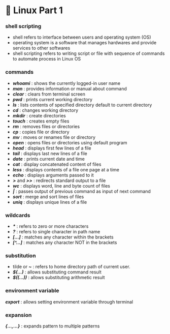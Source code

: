 # 🐥 Linux Part 1

### shell scripting

- shell refers to interface between users and operating system (OS)
- operating system is a software that manages hardwares and provide services to other softwares
- shell scripting refers to writing script or file with sequence of commands to automate process in Linux OS

### commands

- ***whoami*** : shows the currently logged-in user name
- ***man*** : provides information or manual about command
- ***clear*** : clears from terminal screen
- ***pwd*** : prints current working directory
- ***ls*** : lists contents of specified directory default to current directory
- ***cd*** : changes working directory
- ***mkdir*** : create directories
- ***touch*** : creates empty files
- ***rm*** : removes files or directories
- ***cp*** : copies file or directory
- ***mv*** : moves or renames file or directory
- ***open*** : opens files or directories using default program
- ***head*** : displays first few lines of a file
- ***tail*** : displays last new lines of a file
- ***date*** : prints current date and time
- ***cat*** : display concatenated content of files
- ***less*** : displays contents of a file one page at a time
- ***echo*** : displays arguments passed to it
- ***>*** and ***>>*** : redirects standard output to a file
- ***wc*** : displays word, line and byte count of files
- ***|*** : passes output of previous command as input of next command
- ***sort*** : merge and sort lines of files
- ***uniq*** : displays unique lines of a file

### wildcards

- ***\**** : refers to zero or more characters
- ***?*** : refers to single character in path name
- ***[...]*** : matches any character within the brackets
- ***[^...]*** : matches any character NOT in the brackets

### substitution

- tilde or ***~*** : refers to home directory path of current user.
- ***$(...)*** : allows substituting command result
- ***$((...))*** : allows substituting arithmetic result 

### environment variable

***export*** : allows setting environment variable through terminal

### expansion

***{...,...}*** : expands pattern to multiple patterns